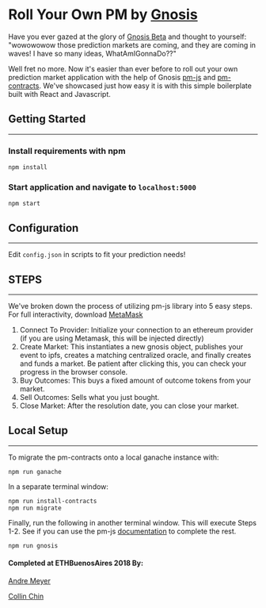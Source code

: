 # Roll Your Own PM by [Gnosis](gnosis.pm)

Have you ever gazed at the glory of [Gnosis Beta](https://mainnet.gnosis.pm/) and thought to yourself: "wowowowow those prediction markets are coming, and they are coming in waves! I have so many ideas, WhatAmIGonnaDo??"

Well fret no more. Now it's easier than ever before to roll out your own prediction market application with the help of Gnosis [pm-js](https://github.com/gnosis/pm-js) and [pm-contracts](https://github.com/gnosis/pm-contracts). We've showcased just how easy it is with this simple boilerplate built with React and Javascript.

## Getting Started
-----
### Install requirements with npm
```
npm install
```
### Start application and navigate to `localhost:5000`
```
npm start
```


## Configuration 
-----
Edit `config.json` in scripts to fit your prediction needs!


## STEPS
-----
We've broken down the process of utilizing pm-js library into 5 easy steps.
For full interactivity, download [MetaMask](https://metamask.io/)

1. Connect To Provider: Initialize your connection to an ethereum provider (if you are using Metamask, this will be injected directly)
2. Create Market: This instantiates a new gnosis object, publishes your event to ipfs, creates a matching centralized oracle, and finally creates and funds a market. Be patient after clicking this, you can check your progress in the browser console.
3. Buy Outcomes: This buys a fixed amount of outcome tokens from your market.
4. Sell Outcomes: Sells what you just bought.
5. Close Market: After the resolution date, you can close your market.

## Local Setup
-----
To migrate the pm-contracts onto a local ganache instance with:
```
npm run ganache
```
In a separate terminal window:

```
npm run install-contracts
npm run migrate
```
Finally, run the following in another terminal window. This will execute Steps 1-2. See if you can use the pm-js [documentation](https://gnosis-pm-js.readthedocs.io/en/latest/) to complete the rest.
```
npm run gnosis
```

#### Completed at ETHBuenosAires 2018 By:
[Andre Meyer](@andre-meyer)

[Collin Chin](@collinc97)